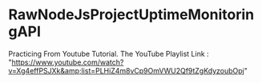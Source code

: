 # RawNodeJsProjectUptimeMonitoringAPI
Practicing From Youtube Tutorial. The YouTube Playlist Link : "https://www.youtube.com/watch?v=Xg4effPSJXk&amp;list=PLHiZ4m8vCp9OmVWU2Qf9tZgKdyzoubOpj"
